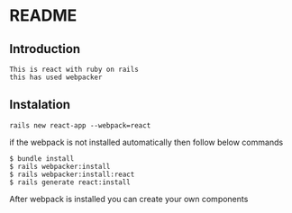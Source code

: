 # README

## Introduction
```
This is react with ruby on rails
this has used webpacker
```

## Instalation
```
rails new react-app --webpack=react
```

if the webpack is not installed automatically
then follow below commands

```
$ bundle install
$ rails webpacker:install
$ rails webpacker:install:react
$ rails generate react:install
```

After webpack is installed you can create your own components



